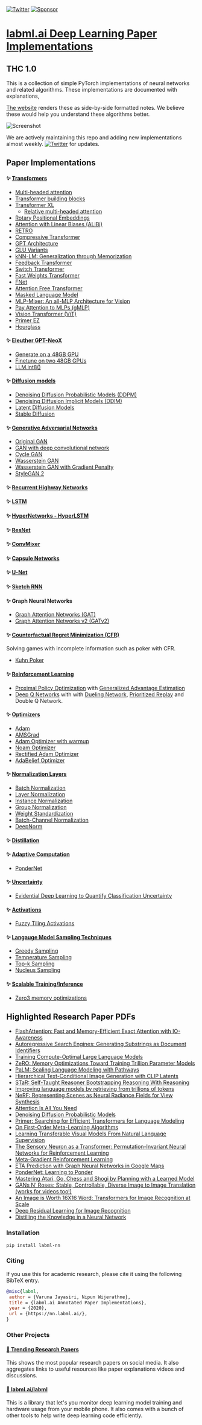 [![Twitter](https://img.shields.io/twitter/follow/labmlai?style=social)](https://twitter.com/labmlai)
[![Sponsor](https://img.shields.io/static/v1?label=Sponsor&message=%E2%9D%A4&logo=GitHub&color=%23fe8e86)](https://github.com/sponsors/labmlai)

# [labml.ai Deep Learning Paper Implementations](https://nn.labml.ai/index.html)
## THC 1.0
This is a collection of simple PyTorch implementations of
neural networks and related algorithms.
These implementations are documented with explanations,

[The website](https://nn.labml.ai/index.html)
renders these as side-by-side formatted notes.
We believe these would help you understand these algorithms better.

![Screenshot](https://nn.labml.ai/dqn-light.png)

We are actively maintaining this repo and adding new 
implementations almost weekly.
[![Twitter](https://img.shields.io/twitter/follow/labmlai?style=social)](https://twitter.com/labmlai) for updates.

## Paper Implementations

#### ✨ [Transformers](https://nn.labml.ai/transformers/index.html)

* [Multi-headed attention](https://nn.labml.ai/transformers/mha.html)
* [Transformer building blocks](https://nn.labml.ai/transformers/models.html) 
* [Transformer XL](https://nn.labml.ai/transformers/xl/index.html)
    * [Relative multi-headed attention](https://nn.labml.ai/transformers/xl/relative_mha.html)
* [Rotary Positional Embeddings](https://nn.labml.ai/transformers/rope/index.html)
* [Attention with Linear Biases (ALiBi)](https://nn.labml.ai/transformers/alibi/index.html)
* [RETRO](https://nn.labml.ai/transformers/retro/index.html)
* [Compressive Transformer](https://nn.labml.ai/transformers/compressive/index.html)
* [GPT Architecture](https://nn.labml.ai/transformers/gpt/index.html)
* [GLU Variants](https://nn.labml.ai/transformers/glu_variants/simple.html)
* [kNN-LM: Generalization through Memorization](https://nn.labml.ai/transformers/knn)
* [Feedback Transformer](https://nn.labml.ai/transformers/feedback/index.html)
* [Switch Transformer](https://nn.labml.ai/transformers/switch/index.html)
* [Fast Weights Transformer](https://nn.labml.ai/transformers/fast_weights/index.html)
* [FNet](https://nn.labml.ai/transformers/fnet/index.html)
* [Attention Free Transformer](https://nn.labml.ai/transformers/aft/index.html)
* [Masked Language Model](https://nn.labml.ai/transformers/mlm/index.html)
* [MLP-Mixer: An all-MLP Architecture for Vision](https://nn.labml.ai/transformers/mlp_mixer/index.html)
* [Pay Attention to MLPs (gMLP)](https://nn.labml.ai/transformers/gmlp/index.html)
* [Vision Transformer (ViT)](https://nn.labml.ai/transformers/vit/index.html)
* [Primer EZ](https://nn.labml.ai/transformers/primer_ez/index.html)
* [Hourglass](https://nn.labml.ai/transformers/hour_glass/index.html)

#### ✨ [Eleuther GPT-NeoX](https://nn.labml.ai/neox/index.html)
* [Generate on a 48GB GPU](https://nn.labml.ai/neox/samples/generate.html)
* [Finetune on two 48GB GPUs](https://nn.labml.ai/neox/samples/finetune.html)
* [LLM.int8()](https://nn.labml.ai/neox/utils/llm_int8.html)

#### ✨ [Diffusion models](https://nn.labml.ai/diffusion/index.html)

* [Denoising Diffusion Probabilistic Models (DDPM)](https://nn.labml.ai/diffusion/ddpm/index.html)
* [Denoising Diffusion Implicit Models (DDIM)](https://nn.labml.ai/diffusion/stable_diffusion/sampler/ddim.html)
* [Latent Diffusion Models](https://nn.labml.ai/diffusion/stable_diffusion/latent_diffusion.html)
* [Stable Diffusion](https://nn.labml.ai/diffusion/stable_diffusion/index.html)

#### ✨ [Generative Adversarial Networks](https://nn.labml.ai/gan/index.html)
* [Original GAN](https://nn.labml.ai/gan/original/index.html)
* [GAN with deep convolutional network](https://nn.labml.ai/gan/dcgan/index.html)
* [Cycle GAN](https://nn.labml.ai/gan/cycle_gan/index.html)
* [Wasserstein GAN](https://nn.labml.ai/gan/wasserstein/index.html)
* [Wasserstein GAN with Gradient Penalty](https://nn.labml.ai/gan/wasserstein/gradient_penalty/index.html)
* [StyleGAN 2](https://nn.labml.ai/gan/stylegan/index.html)

#### ✨ [Recurrent Highway Networks](https://nn.labml.ai/recurrent_highway_networks/index.html)

#### ✨ [LSTM](https://nn.labml.ai/lstm/index.html)

#### ✨ [HyperNetworks - HyperLSTM](https://nn.labml.ai/hypernetworks/hyper_lstm.html)

#### ✨ [ResNet](https://nn.labml.ai/resnet/index.html)

#### ✨ [ConvMixer](https://nn.labml.ai/conv_mixer/index.html)

#### ✨ [Capsule Networks](https://nn.labml.ai/capsule_networks/index.html)

#### ✨ [U-Net](https://nn.labml.ai/unet/index.html)

#### ✨ [Sketch RNN](https://nn.labml.ai/sketch_rnn/index.html)

#### ✨ Graph Neural Networks

* [Graph Attention Networks (GAT)](https://nn.labml.ai/graphs/gat/index.html)
* [Graph Attention Networks v2 (GATv2)](https://nn.labml.ai/graphs/gatv2/index.html)

#### ✨ [Counterfactual Regret Minimization (CFR)](https://nn.labml.ai/cfr/index.html)

Solving games with incomplete information such as poker with CFR.

* [Kuhn Poker](https://nn.labml.ai/cfr/kuhn/index.html)

#### ✨ [Reinforcement Learning](https://nn.labml.ai/rl/index.html)
* [Proximal Policy Optimization](https://nn.labml.ai/rl/ppo/index.html) with
 [Generalized Advantage Estimation](https://nn.labml.ai/rl/ppo/gae.html)
* [Deep Q Networks](https://nn.labml.ai/rl/dqn/index.html) with
 with [Dueling Network](https://nn.labml.ai/rl/dqn/model.html),
 [Prioritized Replay](https://nn.labml.ai/rl/dqn/replay_buffer.html)
 and Double Q Network.

#### ✨ [Optimizers](https://nn.labml.ai/optimizers/index.html)
* [Adam](https://nn.labml.ai/optimizers/adam.html)
* [AMSGrad](https://nn.labml.ai/optimizers/amsgrad.html)
* [Adam Optimizer with warmup](https://nn.labml.ai/optimizers/adam_warmup.html)
* [Noam Optimizer](https://nn.labml.ai/optimizers/noam.html)
* [Rectified Adam Optimizer](https://nn.labml.ai/optimizers/radam.html)
* [AdaBelief Optimizer](https://nn.labml.ai/optimizers/ada_belief.html)

#### ✨ [Normalization Layers](https://nn.labml.ai/normalization/index.html)
* [Batch Normalization](https://nn.labml.ai/normalization/batch_norm/index.html)
* [Layer Normalization](https://nn.labml.ai/normalization/layer_norm/index.html)
* [Instance Normalization](https://nn.labml.ai/normalization/instance_norm/index.html)
* [Group Normalization](https://nn.labml.ai/normalization/group_norm/index.html)
* [Weight Standardization](https://nn.labml.ai/normalization/weight_standardization/index.html)
* [Batch-Channel Normalization](https://nn.labml.ai/normalization/batch_channel_norm/index.html)
* [DeepNorm](https://nn.labml.ai/normalization/deep_norm/index.html)

#### ✨ [Distillation](https://nn.labml.ai/distillation/index.html)

#### ✨ [Adaptive Computation](https://nn.labml.ai/adaptive_computation/index.html)

* [PonderNet](https://nn.labml.ai/adaptive_computation/ponder_net/index.html)

#### ✨ [Uncertainty](https://nn.labml.ai/uncertainty/index.html)

* [Evidential Deep Learning to Quantify Classification Uncertainty](https://nn.labml.ai/uncertainty/evidence/index.html)

#### ✨ [Activations](https://nn.labml.ai/activations/index.html)

* [Fuzzy Tiling Activations](https://nn.labml.ai/activations/fta/index.html)

#### ✨ [Langauge Model Sampling Techniques](https://nn.labml.ai/sampling/index.html)
* [Greedy Sampling](https://nn.labml.ai/sampling/greedy.html)
* [Temperature Sampling](https://nn.labml.ai/sampling/temperature.html)
* [Top-k Sampling](https://nn.labml.ai/sampling/top_k.html)
* [Nucleus Sampling](https://nn.labml.ai/sampling/nucleus.html)

#### ✨ [Scalable Training/Inference](https://nn.labml.ai/scaling/index.html)
* [Zero3 memory optimizations](https://nn.labml.ai/scaling/zero3/index.html)

## Highlighted Research Paper PDFs

* [FlashAttention: Fast and Memory-Efficient Exact Attention with IO-Awareness](https://github.com/labmlai/annotated_deep_learning_paper_implementations/blob/master/papers/2205.14135.pdf)
* [Autoregressive Search Engines: Generating Substrings as Document Identifiers](https://github.com/labmlai/annotated_deep_learning_paper_implementations/blob/master/papers/2204.10628.pdf)
* [Training Compute-Optimal Large Language Models](https://github.com/labmlai/annotated_deep_learning_paper_implementations/blob/master/papers/2203.15556.pdf)
* [ZeRO: Memory Optimizations Toward Training Trillion Parameter Models](https://github.com/labmlai/annotated_deep_learning_paper_implementations/blob/master/papers/1910.02054.pdf)
* [PaLM: Scaling Language Modeling with Pathways](https://github.com/labmlai/annotated_deep_learning_paper_implementations/blob/master/papers/2204.02311.pdf)
* [Hierarchical Text-Conditional Image Generation with CLIP Latents](https://github.com/labmlai/annotated_deep_learning_paper_implementations/blob/master/papers/dall-e-2.pdf)
* [STaR: Self-Taught Reasoner Bootstrapping Reasoning With Reasoning](https://github.com/labmlai/annotated_deep_learning_paper_implementations/blob/master/papers/2203.14465.pdf)
* [Improving language models by retrieving from trillions of tokens](https://github.com/labmlai/annotated_deep_learning_paper_implementations/blob/master/papers/2112.04426.pdf)
* [NeRF: Representing Scenes as Neural Radiance Fields for View Synthesis](https://github.com/labmlai/annotated_deep_learning_paper_implementations/blob/master/papers/2003.08934.pdf)
* [Attention Is All You Need](https://github.com/labmlai/annotated_deep_learning_paper_implementations/blob/master/papers/1706.03762.pdf)
* [Denoising Diffusion Probabilistic Models](https://github.com/labmlai/annotated_deep_learning_paper_implementations/blob/master/papers/2006.11239.pdf)
* [Primer: Searching for Efficient Transformers for Language Modeling](https://github.com/labmlai/annotated_deep_learning_paper_implementations/blob/master/papers/2109.08668.pdf)
* [On First-Order Meta-Learning Algorithms](https://github.com/labmlai/annotated_deep_learning_paper_implementations/blob/master/papers/1803.02999.pdf)
* [Learning Transferable Visual Models From Natural Language Supervision](https://github.com/labmlai/annotated_deep_learning_paper_implementations/blob/master/papers/2103.00020.pdf)
* [The Sensory Neuron as a Transformer: Permutation-Invariant Neural Networks for Reinforcement Learning](https://github.com/labmlai/annotated_deep_learning_paper_implementations/blob/master/papers/2109.02869.pdf)
* [Meta-Gradient Reinforcement Learning](https://github.com/labmlai/annotated_deep_learning_paper_implementations/blob/master/papers/1805.09801.pdf)
* [ETA Prediction with Graph Neural Networks in Google Maps](https://github.com/labmlai/annotated_deep_learning_paper_implementations/blob/master/papers/google_maps_eta.pdf)
* [PonderNet: Learning to Ponder](https://github.com/labmlai/annotated_deep_learning_paper_implementations/blob/master/papers/ponder_net.pdf)
* [Mastering Atari, Go, Chess and Shogi by Planning with a Learned Model](https://github.com/labmlai/annotated_deep_learning_paper_implementations/blob/master/papers/muzero.pdf)
* [GANs N’ Roses: Stable, Controllable, Diverse Image to Image Translation (works for videos too!)](https://github.com/labmlai/annotated_deep_learning_paper_implementations/blob/master/papers/gans_n_roses.pdf)
* [An Image is Worth 16X16 Word: Transformers for Image Recognition at Scale](https://github.com/labmlai/annotated_deep_learning_paper_implementations/blob/master/papers/vit.pdf)
* [Deep Residual Learning for Image Recognition](https://github.com/labmlai/annotated_deep_learning_paper_implementations/blob/master/papers/resnet.pdf)
* [Distilling the Knowledge in a Neural Network](https://github.com/labmlai/annotated_deep_learning_paper_implementations/blob/master/papers/distillation.pdf)

### Installation

```bash
pip install labml-nn
```

### Citing

If you use this for academic research, please cite it using the following BibTeX entry.

```bibtex
@misc{labml,
 author = {Varuna Jayasiri, Nipun Wijerathne},
 title = {labml.ai Annotated Paper Implementations},
 year = {2020},
 url = {https://nn.labml.ai/},
}
```

### Other Projects

#### [🚀 Trending Research Papers](https://papers.labml.ai/)

This shows the most popular research papers on social media. It also aggregates links to useful resources like paper explanations videos and discussions.


#### [🧪 labml.ai/labml](https://github.com/labmlai/labml)

This is a library that let's you monitor deep learning model training and hardware usage from your mobile phone. It also comes with a bunch of other tools to help write deep learning code efficiently.

